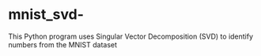 # mnist_svd-
This Python program uses Singular Vector Decomposition (SVD) to identify numbers from the MNIST dataset
